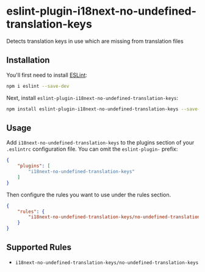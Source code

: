 # eslint-plugin-i18next-no-undefined-translation-keys

Detects translation keys in use which are missing from translation files

## Installation

You'll first need to install [ESLint](https://eslint.org/):

```sh
npm i eslint --save-dev
```

Next, install `eslint-plugin-i18next-no-undefined-translation-keys`:

```sh
npm install eslint-plugin-i18next-no-undefined-translation-keys --save-dev
```

## Usage

Add `i18next-no-undefined-translation-keys` to the plugins section of your `.eslintrc` configuration file. You can omit the `eslint-plugin-` prefix:

```json
{
    "plugins": [
        "i18next-no-undefined-translation-keys"
    ]
}
```


Then configure the rules you want to use under the rules section.

```json
{
    "rules": {
        "i18next-no-undefined-translation-keys/no-undefined-translation-keys": 2
    }
}
```

## Supported Rules

* `i18next-no-undefined-translation-keys/no-undefined-translation-keys`


